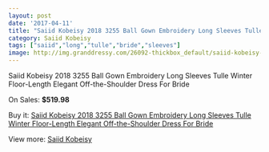 ```yaml
---
layout: post
date: '2017-04-11'
title: "Saiid Kobeisy 2018 3255 Ball Gown Embroidery Long Sleeves Tulle Winter Floor-Length Elegant Off-the-Shoulder Dress For Bride"
category: Saiid Kobeisy
tags: ["saiid","long","tulle","bride","sleeves"]
image: http://img.granddressy.com/26092-thickbox_default/saiid-kobeisy-2018-3255-ball-gown-embroidery-long-sleeves-tulle-winter-floor-length-elegant-off-the-shoulder-dress-for-bride.jpg
---
```

Saiid Kobeisy 2018 3255 Ball Gown Embroidery Long Sleeves Tulle Winter Floor-Length Elegant Off-the-Shoulder Dress For Bride

On Sales: **$519.98**
<a href="https://www.granddressy.com/en/saiid-kobeisy/23155-saiid-kobeisy-2018-3255-ball-gown-embroidery-long-sleeves-tulle-winter-floor-length-elegant-off-the-shoulder-dress-for-bride.html"><amp-img layout="responsive" width="600" height="600" src="//img.granddressy.com/26092-thickbox_default/saiid-kobeisy-2018-3255-ball-gown-embroidery-long-sleeves-tulle-winter-floor-length-elegant-off-the-shoulder-dress-for-bride.jpg" alt="Saiid Kobeisy 2018 3255 Ball Gown Embroidery Long Sleeves Tulle Winter Floor-Length Elegant Off-the-Shoulder Dress For Bride 0" /></a>
<a href="https://www.granddressy.com/en/saiid-kobeisy/23155-saiid-kobeisy-2018-3255-ball-gown-embroidery-long-sleeves-tulle-winter-floor-length-elegant-off-the-shoulder-dress-for-bride.html"><amp-img layout="responsive" width="600" height="600" src="//img.granddressy.com/26094-thickbox_default/saiid-kobeisy-2018-3255-ball-gown-embroidery-long-sleeves-tulle-winter-floor-length-elegant-off-the-shoulder-dress-for-bride.jpg" alt="Saiid Kobeisy 2018 3255 Ball Gown Embroidery Long Sleeves Tulle Winter Floor-Length Elegant Off-the-Shoulder Dress For Bride 1" /></a>
<a href="https://www.granddressy.com/en/saiid-kobeisy/23155-saiid-kobeisy-2018-3255-ball-gown-embroidery-long-sleeves-tulle-winter-floor-length-elegant-off-the-shoulder-dress-for-bride.html"><amp-img layout="responsive" width="600" height="600" src="//img.granddressy.com/26093-thickbox_default/saiid-kobeisy-2018-3255-ball-gown-embroidery-long-sleeves-tulle-winter-floor-length-elegant-off-the-shoulder-dress-for-bride.jpg" alt="Saiid Kobeisy 2018 3255 Ball Gown Embroidery Long Sleeves Tulle Winter Floor-Length Elegant Off-the-Shoulder Dress For Bride 2" /></a>

Buy it: [Saiid Kobeisy 2018 3255 Ball Gown Embroidery Long Sleeves Tulle Winter Floor-Length Elegant Off-the-Shoulder Dress For Bride](https://www.granddressy.com/en/saiid-kobeisy/23155-saiid-kobeisy-2018-3255-ball-gown-embroidery-long-sleeves-tulle-winter-floor-length-elegant-off-the-shoulder-dress-for-bride.html "Saiid Kobeisy 2018 3255 Ball Gown Embroidery Long Sleeves Tulle Winter Floor-Length Elegant Off-the-Shoulder Dress For Bride")

View more: [Saiid Kobeisy](https://www.granddressy.com/en/549-saiid-kobeisy "Saiid Kobeisy")